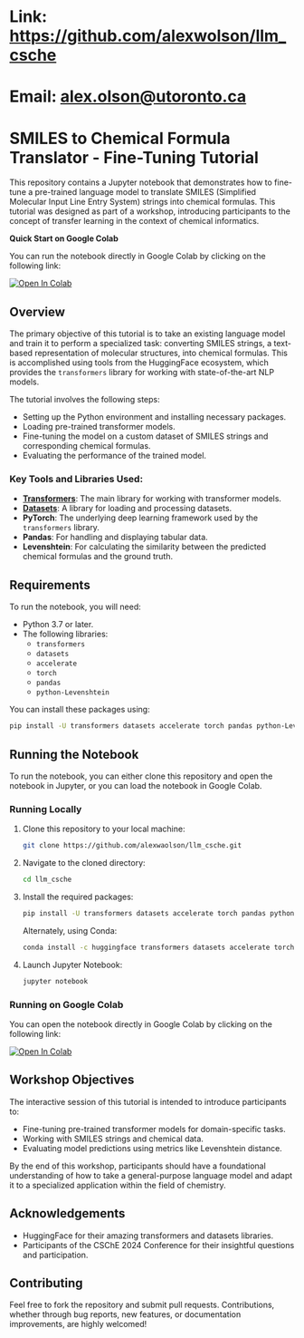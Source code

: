 # Link: https://github.com/alexwolson/llm_csche
# Email: alex.olson@utoronto.ca

# SMILES to Chemical Formula Translator - Fine-Tuning Tutorial

This repository contains a Jupyter notebook that demonstrates how to fine-tune a pre-trained language model to translate SMILES (Simplified Molecular Input Line Entry System) strings into chemical formulas. This tutorial was designed as part of a workshop, introducing participants to the concept of transfer learning in the context of chemical informatics.

**Quick Start on Google Colab**

You can run the notebook directly in Google Colab by clicking on the following link:

[![Open In Colab](https://colab.research.google.com/assets/colab-badge.svg)](https://colab.research.google.com/github/alexwolson/llm_csche/blob/main/SMILES_to_Chemical_Formula_Translator_Fine_Tuning_Tutorial.ipynb)

## Overview

The primary objective of this tutorial is to take an existing language model and train it to perform a specialized task: converting SMILES strings, a text-based representation of molecular structures, into chemical formulas. This is accomplished using tools from the HuggingFace ecosystem, which provides the `transformers` library for working with state-of-the-art NLP models.

The tutorial involves the following steps:
- Setting up the Python environment and installing necessary packages.
- Loading pre-trained transformer models.
- Fine-tuning the model on a custom dataset of SMILES strings and corresponding chemical formulas.
- Evaluating the performance of the trained model.

### Key Tools and Libraries Used:
- **[Transformers](https://github.com/huggingface/transformers)**: The main library for working with transformer models.
- **[Datasets](https://github.com/huggingface/datasets)**: A library for loading and processing datasets.
- **PyTorch**: The underlying deep learning framework used by the `transformers` library.
- **Pandas**: For handling and displaying tabular data.
- **Levenshtein**: For calculating the similarity between the predicted chemical formulas and the ground truth.

## Requirements

To run the notebook, you will need:

- Python 3.7 or later.
- The following libraries:
    - `transformers`
    - `datasets`
    - `accelerate`
    - `torch`
    - `pandas`
    - `python-Levenshtein`

You can install these packages using:

```sh
pip install -U transformers datasets accelerate torch pandas python-Levenshtein
```

## Running the Notebook

To run the notebook, you can either clone this repository and open the notebook in Jupyter, or you can load the notebook in Google Colab.

### Running Locally

1. Clone this repository to your local machine:
    
    ```sh
    git clone https://github.com/alexwaolson/llm_csche.git
   ```
   
2. Navigate to the cloned directory:

    ```sh
    cd llm_csche
    ```
   
3. Install the required packages:

    ```sh
    pip install -U transformers datasets accelerate torch pandas python-Levenshtein
    ```
    
    Alternately, using Conda:
    
    ```sh
   conda install -c huggingface transformers datasets accelerate torch pandas python-Levenshtein 
    ```
   
   
4. Launch Jupyter Notebook:

    ```sh
    jupyter notebook
    ```
   
### Running on Google Colab

You can open the notebook directly in Google Colab by clicking on the following link:

[![Open In Colab](https://colab.research.google.com/assets/colab-badge.svg)](https://colab.research.google.com/github/alexwolson/llm_csche/blob/main/SMILES_to_Chemical_Formula_Translator_Fine_Tuning_Tutorial.ipynb)

## Workshop Objectives

The interactive session of this tutorial is intended to introduce participants to:

- Fine-tuning pre-trained transformer models for domain-specific tasks.
- Working with SMILES strings and chemical data.
- Evaluating model predictions using metrics like Levenshtein distance.

By the end of this workshop, participants should have a foundational understanding of how to take a general-purpose language model and adapt it to a specialized application within the field of chemistry.

## Acknowledgements

- HuggingFace for their amazing transformers and datasets libraries.
- Participants of the CSChE 2024 Conference for their insightful questions and participation.

## Contributing

Feel free to fork the repository and submit pull requests. Contributions, whether through bug reports, new features, or documentation improvements, are highly welcomed!

